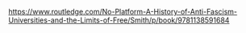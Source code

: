 https://www.routledge.com/No-Platform-A-History-of-Anti-Fascism-Universities-and-the-Limits-of-Free/Smith/p/book/9781138591684
